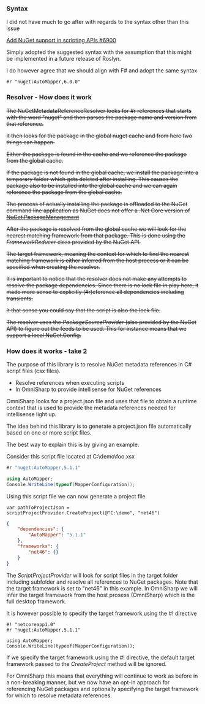### Syntax

I did not have much to go after with regards to the syntax other than this issue

[Add NuGet support in scripting APIs #6900](https://github.com/dotnet/roslyn/issues/6900)

Simply adopted the suggested syntax with the assumption that this might be implemented in a future release of Roslyn.

I do however agree that we should align with F# and adopt the same syntax

```
#r "nuget:AutoMapper,6.0.0"
```



### Resolver - How does it work

~~The NuGetMetadataReferenceResolver looks for #r references that starts with the word "nuget" and then parses the package name and version from that reference.~~

~~It then looks for the package in the global nuget cache and from here two things can happen.~~

~~Either the package is found in the cache and we reference the package from the global cache.~~

~~If the package is not found in the global cache, we install the package into a temporary folder which gets deleted after installing. This causes the package also to be installed into the global cache and we can again reference the package from the global cache.~~

~~The process of actually installing the package is offloaded to the NuGet command line application as NuGet does not offer a .Net Core version of [NuGet.PackageManagement](https://www.nuget.org/packages/NuGet.PackageManagement)~~

~~After the package is resolved from the global cache we will look for the nearest matching framework from that package. This is done using the *FrameworkReducer* class provided by the NuGet API.~~ 

~~The target framework, meaning the context for which to find the nearest matching framework is either inferred from the host process or it can be specified when creating the resolver.~~

~~It is important to notice that the resolver does not make any attempts to resolve the package dependencies. Since there is no lock file in play here, it made more sense to explicitly (#r)eference all dependencies including transients.~~

~~It that sense you could say that the script is also the lock file.~~

~~The resolver uses the *PackageSourceProvider* (also provided by the NuGet API) to figure out the feeds to be used. This for instance means that we support a local NuGet.Config.~~ 

### How does it works - take 2

The purpose of this library is to resolve NuGet metadata references in C# script files (csx files).



* Resolve references when executing scripts 
* In OmniSharp to provide intellisense for NuGet references

OmniSharp looks for a project.json file and uses that file to obtain a runtime context that is used to provide the metadata references needed for intellisense light up.

The idea behind this library is to generate a project.json file automatically based on one or more script files.

The best way to explain this is by giving an example.

Consider this script file located at C:\demo\foo.xsx

```csharp
#r "nuget:AutoMapper,5.1.1"

using AutoMapper;
Console.WriteLine(typeof(MapperConfiguration));
```

Using this script file we can now generate a project file 

```
var pathToProjectJson = scriptProjectProvider.CreateProject(@"C:\demo", "net46")	
```

```json
{
    "dependencies": {
        "AutoMapper": "5.1.1"
    },
    "frameworks": {
        "net46": {}
    }
}
```

The *ScriptProjectProvider* will look for script files in the target folder including subfolder and resolve all references to NuGet packages.  Note that the target framework is set to "net46" in this example. In OmniSharp we will infer the target framework from the host prosess (OmniSharp) which is the full desktop framework.

It is however possible to specify the target framework using the #! directive

```
#! "netcoreapp1.0"
#r "nuget:AutoMapper,5.1.1"

using AutoMapper;
Console.WriteLine(typeof(MapperConfiguration));
```

If we specify the target framework using the #! directive, the default target framework passed to the *CreateProject* method will be ignored. 

For OmniSharp this means that everything will continue to work as before in a non-breaking manner, but we now have an opt-in approach for referencing NuGet packages and optionally specifying the target framework for which to resolve metadata references.







































###   

#  
